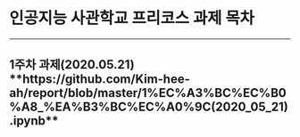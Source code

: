 # 인공지능 사관학교 프리코스 과제 목차
------
<h2>1주차 과제(2020.05.21)
**https://github.com/Kim-hee-ah/report/blob/master/1%EC%A3%BC%EC%B0%A8_%EA%B3%BC%EC%A0%9C(2020_05_21).ipynb**
